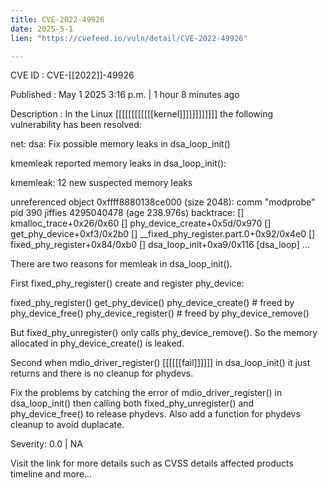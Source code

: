 ```yaml
---
title: CVE-2022-49926
date: 2025-5-1
lien: "https://cvefeed.io/vuln/detail/CVE-2022-49926"

---
```


CVE ID : CVE-[[2022]]-49926

Published :  May 1
2025
3:16 p.m. | 1 hour
8 minutes ago

Description : In the Linux [[[[[[[[[[[[kernel]]]]]]]]]]]]
the following vulnerability has been resolved:

net: dsa: Fix possible memory leaks in dsa_loop_init()

kmemleak reported memory leaks in dsa_loop_init():

kmemleak: 12 new suspected memory leaks

unreferenced object 0xffff8880138ce000 (size 2048):
  comm "modprobe"
pid 390
jiffies 4295040478 (age 238.976s)
  backtrace:
    [] kmalloc_trace+0x26/0x60
    [] phy_device_create+0x5d/0x970
    [] get_phy_device+0xf3/0x2b0
    [] __fixed_phy_register.part.0+0x92/0x4e0
    [] fixed_phy_register+0x84/0xb0
    [] dsa_loop_init+0xa9/0x116 [dsa_loop]
    ...

There are two reasons for memleak in dsa_loop_init().

First
fixed_phy_register() create and register phy_device:

fixed_phy_register()
  get_phy_device()
    phy_device_create() # freed by phy_device_free()
  phy_device_register() # freed by phy_device_remove()

But fixed_phy_unregister() only calls phy_device_remove().
So the memory allocated in phy_device_create() is leaked.

Second
when mdio_driver_register() [[[[[[fail]]]]]] in dsa_loop_init()
it just returns and there is no cleanup for phydevs.

Fix the problems by catching the error of mdio_driver_register()
in dsa_loop_init()
then calling both fixed_phy_unregister() and
phy_device_free() to release phydevs.
Also add a function for phydevs cleanup to avoid duplacate.

Severity: 0.0 | NA

Visit the link for more details
such as CVSS details
affected products
timeline
and more...
